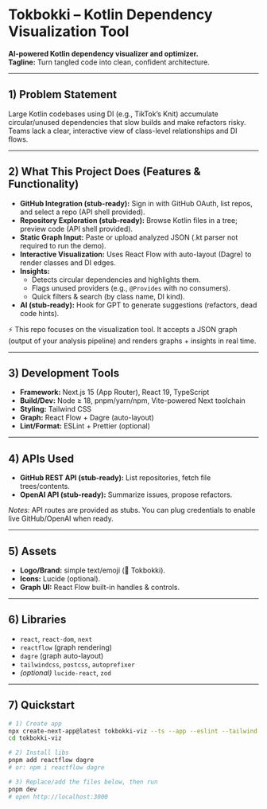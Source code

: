 # Tokbokki – Kotlin Dependency Visualization Tool

**AI-powered Kotlin dependency visualizer and optimizer.**  
**Tagline:** Turn tangled code into clean, confident architecture.

---

## 1) Problem Statement
Large Kotlin codebases using DI (e.g., TikTok’s Knit) accumulate circular/unused dependencies that slow builds and make refactors risky. Teams lack a clear, interactive view of class-level relationships and DI flows.

---

## 2) What This Project Does (Features & Functionality)
- **GitHub Integration (stub-ready):** Sign in with GitHub OAuth, list repos, and select a repo (API shell provided).  
- **Repository Exploration (stub-ready):** Browse Kotlin files in a tree; preview code (API shell provided).  
- **Static Graph Input:** Paste or upload analyzed JSON (.kt parser not required to run the demo).  
- **Interactive Visualization:** Uses React Flow with auto-layout (Dagre) to render classes and DI edges.  
- **Insights:**
  - Detects circular dependencies and highlights them.  
  - Flags unused providers (e.g., `@Provides` with no consumers).  
  - Quick filters & search (by class name, DI kind).  
- **AI (stub-ready):** Hook for GPT to generate suggestions (refactors, dead code hints).  

⚡️ This repo focuses on the visualization tool. It accepts a JSON graph (output of your analysis pipeline) and renders graphs + insights in real time.

---

## 3) Development Tools
- **Framework:** Next.js 15 (App Router), React 19, TypeScript  
- **Build/Dev:** Node ≥ 18, pnpm/yarn/npm, Vite-powered Next toolchain  
- **Styling:** Tailwind CSS  
- **Graph:** React Flow + Dagre (auto-layout)  
- **Lint/Format:** ESLint + Prettier (optional)  

---

## 4) APIs Used
- **GitHub REST API (stub-ready):** List repositories, fetch file trees/contents.  
- **OpenAI API (stub-ready):** Summarize issues, propose refactors.  

*Notes:* API routes are provided as stubs. You can plug credentials to enable live GitHub/OpenAI when ready.

---

## 5) Assets
- **Logo/Brand:** simple text/emoji (🍲 Tokbokki).  
- **Icons:** Lucide (optional).  
- **Graph UI:** React Flow built-in handles & controls.  

---

## 6) Libraries
- `react`, `react-dom`, `next`  
- `reactflow` (graph rendering)  
- `dagre` (graph auto-layout)  
- `tailwindcss`, `postcss`, `autoprefixer`  
- *(optional)* `lucide-react`, `zod`  

---

## 7) Quickstart
```bash
# 1) Create app
npx create-next-app@latest tokbokki-viz --ts --app --eslint --tailwind
cd tokbokki-viz

# 2) Install libs
pnpm add reactflow dagre
# or: npm i reactflow dagre

# 3) Replace/add the files below, then run
pnpm dev
# open http://localhost:3000
